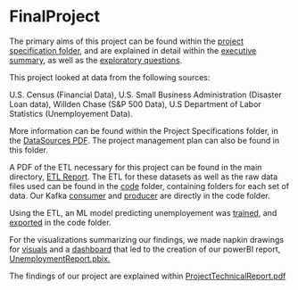 # FinalProject
The primary aims of this project can be found within the [project specification folder](https://github.com/ChrisDev10github/FInalProject/tree/main/Project%20Specifications), and are explained in detail within the [executive summary](https://github.com/ChrisDev10github/FInalProject/blob/main/Project%20Specifications/ExecutiveSummary.pdf), as well as the [exploratory questions](https://github.com/ChrisDev10github/FInalProject/blob/main/Project%20Specifications/ExploratoryQuestions.pdf). 

This project looked at data from the following sources:

U.S. Census (Financial Data), 
U.S. Small Business Administration (Disaster Loan data), 
Willden Chase (S&P 500 Data), 
U.S Department of Labor Statistics (Unemployement Data).

More information can be found within the Project Specifications folder, in the [DataSources PDF](https://github.com/ChrisDev10github/FInalProject/blob/main/Project%20Specifications/DataSources.pdf). The project management plan can also be found in this folder.

A PDF of the ETL necessary for this project can be found in the main directory, [ETL Report](https://github.com/ChrisDev10github/FInalProject/blob/main/ETLReport.pdf).
The ETL for these datasets as well as the raw data files used can be found in the [code](https://github.com/ChrisDev10github/FInalProject/tree/main/code) folder, containing folders for each set of data. Our Kafka [consumer](https://github.com/ChrisDev10github/FInalProject/blob/main/code/Guinea-Pigs-Consumer.ipynb) and [producer](https://github.com/ChrisDev10github/FInalProject/blob/main/code/Guinea-Pigs-Producer%20with%20left%20join.ipynb) are directly in the code folder.

Using the ETL, an ML model predicting unemployement was [trained](https://github.com/ChrisDev10github/FInalProject/blob/main/code/ML/ml-model.ipynb), and [exported](https://github.com/ChrisDev10github/FInalProject/blob/main/code/ML/finalmodel) in the code folder.

For the visualizations summarizing our findings, we made napkin drawings for [visuals](https://github.com/ChrisDev10github/FInalProject/blob/main/VisualizationsNapkinsAndFeedback.pdf) and a [dashboard](https://github.com/ChrisDev10github/FInalProject/blob/main/DashboardNapkinsAndFeedback.pdf) that led to the creation of our powerBI report, [UnemploymentReport.pbix.](https://github.com/ChrisDev10github/FInalProject/blob/main/UnemploymentReport.pbix)

The findings of our project are explained within [ProjectTechnicalReport.pdf](https://github.com/ChrisDev10github/FInalProject/blob/main/ProjectTechnicalReport.pdf)

